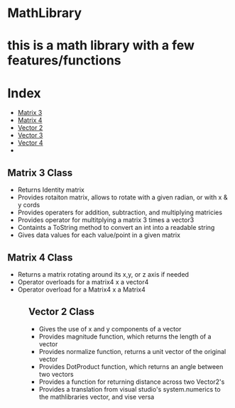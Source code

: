 # MathLibrary

<h1>this is a math library with a few features/functions</h1>



<h1>Index</h1>

<ul>

<li> <a href = "#m3">Matrix 3<a> </li>
<li> <a href = "#m4">Matrix 4<a> </li>
<li> <a href = "#v2">Vector 2<a> </li>
<li> <a href = "#v3">Vector 3<a> </li>
<li> <a href = "#v4">Vector 4<a> <li>

</ul>




<h2>Matrix 3 Class</h2 id=m3>

<ul>
<li>Returns Identity matrix</li>
<li>Provides rotaiton matrix, allows to rotate with a given radian, or with x & y cords </li>
<li>Provides operaters for addition, subtraction, and multiplying matricies</li>
<li>Provides operator for multitplying a matrix 3 times a vector3</li>
<li>Containts a ToString method to convert an int into a readable string</li>
<li>Gives data values for each value/point in a given matrix</li>

</ul>


<h2>Matrix 4 Class</h2 id=m4>

<ul>
<li>Returns a matrix rotating around its x,y, or z axis if needed</li>
<li>Operator overloads for a matrix4 x a vector4</li>
<li>Operator overload for a Matrix4 x a Matrix4</li>

<ul>


<h2>Vector 2 Class</h2 id =v2>

<ul>
<li>Gives the use of x and y components of a vector</li>
<li>Provides magnitude function, which returns the length of a vector</li>
<li>Provides normalize function, returns a unit vector of the original vector</li>
<li>Provides DotProduct function, which returns an angle between two vectors</li>
<li>Provides a function for returning distance across two Vector2's</li>
<li>Provides a translation from visual studio's system.numerics to the mathlibraries vector, and vise versa</li>

</ul>

